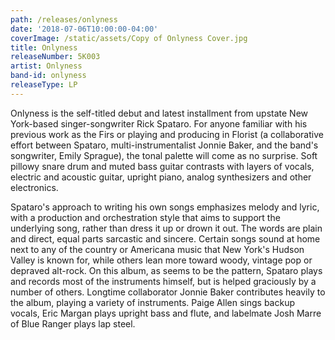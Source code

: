 ```yaml
---
path: /releases/onlyness
date: '2018-07-06T10:00:00-04:00'
coverImage: /static/assets/Copy of Onlyness Cover.jpg
title: Onlyness
releaseNumber: 5K003
artist: Onlyness
band-id: onlyness
releaseType: LP
---
```

Onlyness is the self-titled debut and latest installment from upstate New York-based singer-songwriter Rick Spataro. For anyone familiar with his previous work as the Firs or playing and producing in Florist (a collaborative effort between Spataro, multi-instrumentalist Jonnie Baker, and the band's songwriter, Emily Sprague), the tonal palette will come as no surprise. Soft pillowy snare drum and muted bass guitar contrasts with layers of vocals, electric and acoustic guitar, upright piano, analog synthesizers and other electronics.

Spataro's approach to writing his own songs emphasizes melody and lyric, with a production and orchestration style that aims to support the underlying song, rather than dress it up or drown it out. The words are plain and direct, equal parts sarcastic and sincere. Certain songs sound at home next to any of the country or Americana music that New York's Hudson Valley is known for, while others lean more toward woody, vintage pop or depraved alt-rock. On this album, as seems to be the pattern, Spataro plays and records most of the instruments himself, but is helped graciously by a number of others. Longtime collaborator Jonnie Baker contributes heavily to the album, playing a variety of instruments. Paige Allen sings backup vocals, Eric Margan plays upright bass and flute, and labelmate Josh Marre of Blue Ranger plays lap steel.
